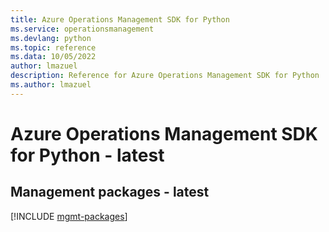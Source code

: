 ```yaml
---
title: Azure Operations Management SDK for Python
ms.service: operationsmanagement
ms.devlang: python
ms.topic: reference
ms.data: 10/05/2022
author: lmazuel
description: Reference for Azure Operations Management SDK for Python
ms.author: lmazuel
---
```

# Azure Operations Management SDK for Python - latest

## Management packages - latest
[!INCLUDE [mgmt-packages](operations-management-mgmt-index.md)]